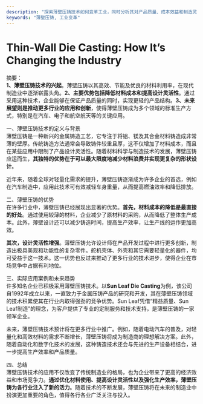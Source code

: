 ```yaml
---
description: "探索薄壁压铸技术如何变革工业，同时分析其对产品质量、成本效益和制造灵活性的影响。"
keywords: "薄壁压铸, 工业变革"
---
```

# Thin-Wall Die Casting: How It’s Changing the Industry

摘要：  
**1、薄壁压铸技术的兴起**。薄壁压铸以其高效、节能及优良的材料利用率，在现代制造业中逐渐崭露头角。**2、主要优势包括降低材料成本和提高设计灵活性**。通过采用这种技术，企业能够在保证产品质量的同时，实现更轻的产品结构。**3、未来展望则是推动更多行业的应用和创新**，使得薄壁压铸成为多个领域的标准生产方式，特别是在汽车、电子和航空航天等的关键应用。

一、薄壁压铸技术的定义与背景  
薄壁压铸是一种新兴的金属铸造工艺，它专注于将铝、镁及其合金材料铸造成非常薄的壁厚。传统铸造方法通常会导致铸件较重且厚，这不仅增加了材料成本，而且在某些应用中限制了产品设计灵活性。随着材料科学与制造技术的发展，薄壁压铸应运而生，**其独特的优势在于可以最大限度地减少材料浪费并实现更复杂的形状设计**。

近年来，随着全球对轻量化需求的提升，薄壁压铸逐渐成为许多企业的首选，例如在汽车制造中，应用此技术可有效减轻车身重量，从而提高燃油效率和降低排放。

二、薄壁压铸的优势  
在许多行业中，薄壁压铸已经展现出显著的优势。**首先，材料成本的降低是最直接的好处**。通过使用较薄的材料，企业减少了原材料的采购，从而降低了整体生产成本。此外，薄壁设计还可以减少铸造时间，提高生产效率，让生产线的运作更加高效。

**其次，设计灵活性增强**。薄壁压铸允许设计师在产品开发过程中进行更多创新，制造出极具美观和功能性的复杂零件。舵机壳体、外壳和其它需要轻量化的器件，均可受益于这一技术。这一优势也反过来推动了更多行业的技术进步，使得企业在市场竞争中占据有利地位。

三、实际应用案例和未来趋势  
许多知名企业已积极采用薄壁压铸技术。以**Sun Leaf Die Casting**为例，该公司自1992年成立以来，一直致力于金属压铸产品的研究和开发，其在薄壁压铸领域的技术积累使其在行业内取得强劲的竞争优势。Sun Leaf凭借“精益质量、Sun Leaf制造”的理念，为客户提供了专业的定制服务和技术支持，是薄壁压铸的一家领军企业。

未来，薄壁压铸技术预计将在更多行业中推广。例如，随着电动汽车的普及，对轻量化和高效材料的需求不断增长，薄壁压铸将成为制造商的理想解决方案。此外，随着自动化和数字化技术的发展，这种铸造技术还会与先进的生产设备相结合，进一步提高生产效率和产品质量。

四、总结  
薄壁压铸技术的应用不仅改变了传统制造业的格局，也为企业带来了更高的经济效益和市场竞争力。**通过优化材料使用、提高设计灵活性以及强化生产效率，薄壁压铸为各行业注入了新的活力**。随着技术的不断发展，薄壁压铸将在未来的制造业中扮演更加重要的角色，值得各行各业广泛关注与投入。
